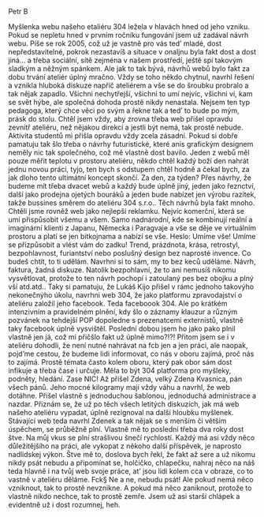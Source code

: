 Petr B

Myšlenka webu našeho etaliéru 304 ležela v hlavách hned od jeho vzniku. Pokud se nepletu hned v prvním ročníku fungování jsem už zadával návrh webu. Píše se rok 2005, což už je vastně pro vás ted’ mladé, dost nepředstavitelné, pokrok nezastavíš a situace v onaljnu byla fakt dost a dost jiná... a třeba sociální, sítě zejména v našem prostředí, ještě spí takovým sladkým a něžným spánkem. Ale jak to tak bývá, návrhů webů bylo fakt za dobu trvání ateliér úplný mračno. Vždy se toho někdo chytnul, navrhl řešení a vznikla hluboká diskuze napříč ateliérem a vše se do šroubku probralo a tak nějak zapadlo. Všichni nechytřejší, všichni to umí nejvíc, všichni ví, kam se svět hýbe, ale společná dohoda prostě nikdy nenastala. Nejsem ten typ pedagoga, který chce věci po svým a řekne tak a ted’ to bude po mým, prásk do stolu. Chtěl jsem vždy, aby zrovna třeba web přišel opravdu zevnitř ateliéru, než nějakou direkcí a jestli být nemá, tak prostě nebude. Aktivita studentů mi přišla opravdu vždy zcela zásadní. Pokud si dobře pamatuju tak šlo třeba o návrhy futuristické, které anis grafickým designem neměly nic tak společného, což mě vlastně dost bavilo. Jeden z webů měl pouze měřit teplotu v prostoru ateliéru, někdo chtěl každý boží den nahrát jednu novou práci, tyjo, ten bych s odstupem chtěl hodně a čekal bych, za jak dloho tento ultimátní koncept skončí. Za den, za týden? Přes návrhy, že budeme mít třeba dvacet webů a každý bude úplně jiný, jeden jako řeznctví, další jako prodejna ojetých bouráků a jeden bude nabízet jen výrobu razítek, takže bussines směrem do ateliéru 304 s.r.o.. Těch návrhů byla fakt mnoho. Chtěli jsme rovněž web jako nejlepší reklamku. Nejvíc komerční, která se umí přispůsobit všemu a všem. Samo nadnárodní, kde se kombinují reální a imaginární klienti z Japanu, Německa i Paragvaje a vše se děje ve virtuálním prostoru a platí se jen bitkojnama a nabízí se vše. Heslo: Umíme vše! Umíme se přizpůsobit a vlést vám do zadku! Trend, prázdnota, krása, retrostyl, bezpohlavnost, furiantství nebo poslušný design bez naprosté invence. Co budeš chtít, to ti udělám. Navrhni si to sám, my to bez keců uděláme. Návrh, faktura, žadná diskuze. Natolik bezpohlavní, že to ani nemusíš nikomu vysvětlovat, protože to ten návrh pochopí i zatoulaný pes bez obojku a plný vší atd.atd.. Taky si pamatuju, že Lukáš Kijo přišel v rámc jednoho takovýho nekonečnýho úkolu, navrhni web 304, že jako platformu zpravodajství o ateliéru založil jeho facebook. Teda faceboook 304. Ale po krátkém intenzivním a pravidelném plnění, kdy šlo o záznamy klauzur a různým pozvánek na tehdejší POP dopoledne s prezenatcemi externistů, vlastně taky facebook úplně vysvištěl. Poslední dobou jsem ho jako pako plnil vlastně jen já, což mi přičšlo fakt už úplně mimo?!?! Přitom jsem se i v ateliéru dohodli, že není nutné nahrávat na fcb jen a jen práci, ale naopak, pojd’me cestou, že budeme lidi informovat, co nás v oboru zajímá, proč nás to zajímá. Prostě témata často kolem oboru, který pak obor sám dost infikuje a třeba čase i určuje. Měla to být 304 platforma pro myšleky, podněty, hledání. Zase NIC! Až přišel Zdena, velký Zdena Kvasnica, pán všech pánů. Jeho mocné kilogramy mají vždy váhu a navrhl, že web dotáhne. Přišel vlastně s jednoduchou šablonou, jednoduchá administrace a nazdar. Přiznám se, že už po těch všech letitých diskuzích, jak má web našeho ateliéru vypadat, úplně rezignoval na další hloubku myšlenek. Stávající web teda navrhl Zdenek a tak nějak se s menším či větším úspěchem, se průběžně plní. Vlastně mě to poslední třeba dva roky dost štve. Na můj vkus se plní strašlivou šnečí rychlostí. Každý má asi vždy něco důležitějšího na práci, ale vykopat z někoho další příspěvek, je naprosto nadlidskej výkon. Štve mě to, doslova bych řekl, že fakt až sere a už nikomu nikdy psát nebudu a připomínat se, holčičko, chlapečku, nahraj něco na náš teda hlavně i na tvůj web svoje práce, at’ jsou lidi kolem cca v obraze, co to vastně v ateliéru děláme. Fck§ Ne a ne, nebudu psát! Ale pokud nemá něco vzniknout, tak to prostě nevznikne. A pokud má něco zaniknout, protože to vlastně nikdo nechce, tak to prostě zemře. Jsem už asi starší chlápek a evidentně už i dost rozumnej, heh.
